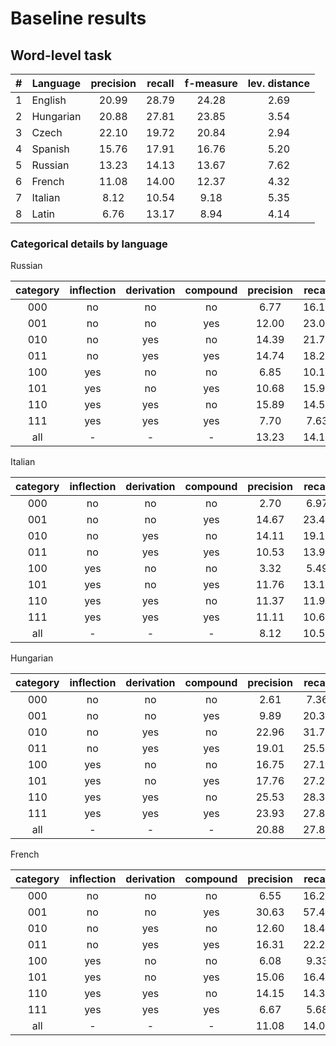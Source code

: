 # Baseline results

## Word-level task

| # | Language  | precision | recall | f-measure | lev. distance        |
|:-:|-----------|:---------:|:------:|:---------:|:--------------------:|
| 1 | English   |   20.99   |  28.79 |   24.28   |         2.69         |
| 2 | Hungarian |   20.88   |  27.81 |   23.85   |         3.54         |
| 3 | Czech     |   22.10   |  19.72 |   20.84   |         2.94         |
| 4 | Spanish   |   15.76   |  17.91 |   16.76   |         5.20         |
| 5 | Russian   |   13.23   |  14.13 |   13.67   |         7.62         |
| 6 | French    |   11.08   |  14.00 |   12.37   |         4.32         |
| 7 | Italian   |    8.12   |  10.54 |    9.18   |         5.35         |
| 8 | Latin     |    6.76   |  13.17 |    8.94   |         4.14         |

### Categorical details by language

Russian

| category | inflection | derivation | compound | precision | recall | f_measure | distance |
|:--------:|:----------:|:----------:|:--------:|:---------:|:------:|:---------:|:--------:|
|    000   |     no     |     no     |    no    |    6.77   |  16.10 |    9.53   |   1.38   |
|    001   |     no     |     no     |    yes   |   12.00   |  23.08 |   15.79   |   2.92   |
|    010   |     no     |     yes    |    no    |   14.39   |  21.71 |   17.31   |   4.62   |
|    011   |     no     |     yes    |    yes   |   14.74   |  18.25 |   16.31   |   7.12   |
|    100   |     yes    |     no     |    no    |    6.85   |  10.19 |    8.19   |   5.85   |
|    101   |     yes    |     no     |    yes   |   10.68   |  15.99 |   12.80   |   6.06   |
|    110   |     yes    |     yes    |    no    |   15.89   |  14.55 |   15.19   |   8.94   |
|    111   |     yes    |     yes    |    yes   |    7.70   |  7.63  |    7.66   |   9.61   |
|    all   |      -     |      -     |     -    |   13.23   |  14.13 |   13.67   |   7.62   |

Italian

| category | inflection | derivation | compound | precision | recall | f_measure | distance |
|:--------:|:----------:|:----------:|:--------:|:---------:|:------:|:---------:|:--------:|
|    000   |     no     |     no     |    no    |    2.70   |  6.97  |    3.89   |   1.59   |
|    001   |     no     |     no     |    yes   |   14.67   |  23.40 |   18.03   |   3.11   |
|    010   |     no     |     yes    |    no    |   14.11   |  19.16 |   16.25   |   3.77   |
|    011   |     no     |     yes    |    yes   |   10.53   |  13.95 |   12.00   |   5.79   |
|    100   |     yes    |     no     |    no    |    3.32   |  5.49  |    4.14   |   4.87   |
|    101   |     yes    |     no     |    yes   |   11.76   |  13.19 |   12.44   |   4.47   |
|    110   |     yes    |     yes    |    no    |   11.37   |  11.97 |   11.66   |   6.56   |
|    111   |     yes    |     yes    |    yes   |   11.11   |  10.64 |   10.87   |   7.09   |
|    all   |      -     |      -     |     -    |    8.12   |  10.54 |    9.18   |   5.35   |

Hungarian

| category | inflection | derivation | compound | precision | recall | f_measure | distance |
|:--------:|:----------:|:----------:|:--------:|:---------:|:------:|:---------:|:--------:|
|    000   |     no     |     no     |    no    |    2.61   |  7.36  |    3.85   |   1.83   |
|    001   |     no     |     no     |    yes   |    9.89   |  20.37 |   13.31   |   2.78   |
|    010   |     no     |     yes    |    no    |   22.96   |  31.70 |   26.63   |   2.84   |
|    011   |     no     |     yes    |    yes   |   19.01   |  25.56 |   21.80   |   3.60   |
|    100   |     yes    |     no     |    no    |   16.75   |  27.17 |   20.72   |   2.97   |
|    101   |     yes    |     no     |    yes   |   17.76   |  27.27 |   21.51   |   3.92   |
|    110   |     yes    |     yes    |    no    |   25.53   |  28.36 |   26.87   |   3.88   |
|    111   |     yes    |     yes    |    yes   |   23.93   |  27.89 |   25.76   |   4.66   |
|    all   |      -     |      -     |     -    |   20.88   |  27.81 |   23.85   |   3.54   |

French

| category | inflection | derivation | compound | precision | recall | f_measure | distance |
|:--------:|:----------:|:----------:|:--------:|:---------:|:------:|:---------:|:--------:|
|    000   |     no     |     no     |    no    |    6.55   |  16.23 |    9.33   |   1.48   |
|    001   |     no     |     no     |    yes   |   30.63   |  57.44 |   39.96   |   2.85   |
|    010   |     no     |     yes    |    no    |   12.60   |  18.44 |   14.97   |   3.81   |
|    011   |     no     |     yes    |    yes   |   16.31   |  22.22 |   18.81   |   5.45   |
|    100   |     yes    |     no     |    no    |    6.08   |  9.33  |    7.36   |   3.85   |
|    101   |     yes    |     no     |    yes   |   15.06   |  16.45 |   15.72   |   5.06   |
|    110   |     yes    |     yes    |    no    |   14.15   |  14.32 |   14.23   |   5.30   |
|    111   |     yes    |     yes    |    yes   |    6.67   |  5.68  |    6.13   |   8.37   |
|    all   |      -     |      -     |     -    |   11.08   |  14.00 |   12.37   |   4.32   |

